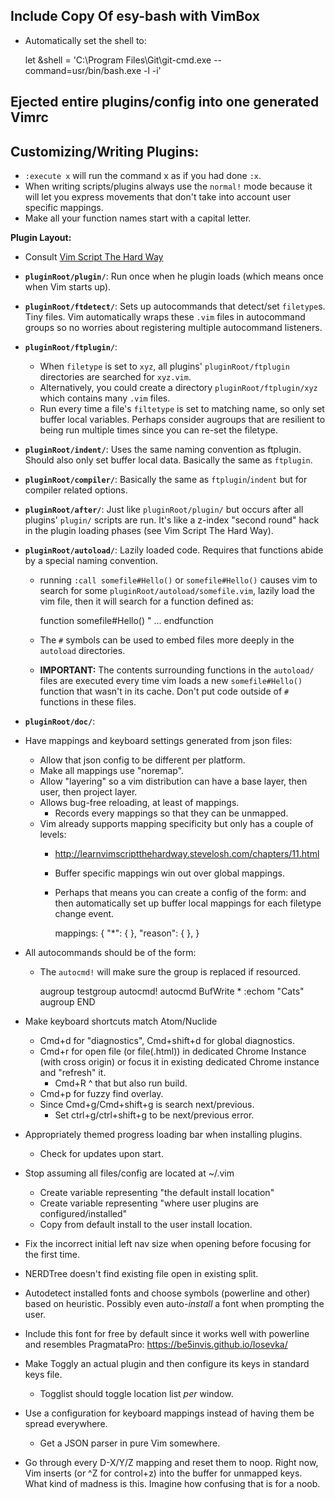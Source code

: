 Include Copy Of esy-bash with VimBox
------------------------------------

- Automatically set the shell to:

    let &shell = 'C:\\Program Files\\Git\\git-cmd.exe --command=usr/bin/bash.exe -l -i'

Ejected entire plugins/config into one generated Vimrc
------------------------------------------------------

Customizing/Writing Plugins:
----------------------------
- `:execute x`  will run the command x as if you had done `:x`.
- When writing scripts/plugins always use the `normal!` mode because it will
  let you express movements that don't take into account user specific
  mappings.
- Make all your function names start with a capital letter.

**Plugin Layout:**
- Consult [Vim Script The Hard
  Way](http://learnvimscriptthehardway.stevelosh.com/chapters/42.html)
- **`pluginRoot/plugin/`**: Run once when he plugin loads (which means once
  when Vim starts up).
- **`pluginRoot/ftdetect/`**: Sets up autocommands that detect/set `filetype`s.
  Tiny files. Vim automatically wraps these `.vim` files in autocommand groups
  so no worries about registering multiple autocommand listeners.
- **`pluginRoot/ftplugin/`**:
  - When `filetype` is set to `xyz`, all plugins' `pluginRoot/ftplugin`
    directories are searched for `xyz.vim`.
  - Alternatively, you could create a directory `pluginRoot/ftplugin/xyz` which
    contains many `.vim` files.
  - Run every time a file's `filtetype` is set to matching name, so only set
    buffer local variables. Perhaps consider augroups that are resilient to
    being run multiple times since you can re-set the filetype.
- **`pluginRoot/indent/`**:
  Uses the same naming convention as ftplugin. Should also only set buffer
  local data. Basically the same as `ftplugin`.
- **`pluginRoot/compiler/`**:
  Basically the same as `ftplugin`/`indent` but for compiler related options.
- **`pluginRoot/after/`**:
  Just like `pluginRoot/plugin/` but occurs after all plugins' `plugin/`
  scripts are run. It's like a z-index "second round" hack in the plugin
  loading phases (see Vim Script The Hard Way).
- **`pluginRoot/autoload/`**:
  Lazily loaded code. Requires that functions abide by a special naming
  convention.
  - running `:call somefile#Hello()` or `somefile#Hello()` causes vim to search
    for some `pluginRoot/autoload/somefile.vim`, lazily load the vim file, then
    it will search for a function defined as:

      function somefile#Hello()
        " ...
      endfunction
  - The `#` symbols can be used to embed files more deeply in the `autoload`
    directories.
  - **IMPORTANT:** The contents surrounding functions in the `autoload/` files
    are executed every time vim loads a new `somefile#Hello()` function that
    wasn't in its cache. Don't put code outside of `#` functions in these
    files.


- **`pluginRoot/doc/`**:



- Have mappings and keyboard settings generated from json files:
  - Allow that json config to be different per platform.
  - Make all mappings use "noremap".
  - Allow "layering" so a vim distribution can have a base layer, then user,
    then project layer.
  - Allows bug-free reloading, at least of mappings.
    - Records every mappings so that they can be unmapped.
  - Vim already supports mapping specificity but only has a couple of levels:
    - http://learnvimscriptthehardway.stevelosh.com/chapters/11.html
    - Buffer specific mappings win out over global mappings.
    - Perhaps that means you can create a config of the form: and then
      automatically set up buffer local mappings for each filetype change
      event.

        mappings: {
          "*": {
          },
          "reason": {
          },
        }
- All autocommands should be of the form:
  - The `autocmd!` will make sure the group is replaced if resourced.

    augroup testgroup
        autocmd!
        autocmd BufWrite * :echom "Cats"
    augroup END

- Make keyboard shortcuts match Atom/Nuclide

  - Cmd+d for "diagnostics", Cmd+shift+d for global diagnostics.
  - Cmd+r for open file (or file(.html)) in dedicated Chrome Instance (with cross origin) or focus it in existing dedicated Chrome instance and "refresh" it.
    - Cmd+R ^ that but also run build.
  - Cmd+p for fuzzy find overlay.
  - Since Cmd+g/Cmd+shift+g is search next/previous.
    - Set ctrl+g/ctrl+shift+g to be next/previous error.

- Appropriately themed progress loading bar when installing plugins.
  - Check for updates upon start.
- Stop assuming all files/config are located at ~/.vim
  - Create variable representing "the default install location"
  - Create variable representing "where user plugins are configured/installed"
  - Copy from default install to the user install location.

- Fix the incorrect initial left nav size when opening before focusing for the
  first time.

- NERDTree doesn't find existing file open in existing split.

- Autodetect installed fonts and choose symbols (powerline and other) based on
  heuristic. Possibly even auto-*install* a font when prompting the user.

- Include this font for free by default since it works well with powerline and
  resembles PragmataPro: https://be5invis.github.io/Iosevka/

- Make Toggly an actual plugin and then configure its keys in standard
  keys file.
  - Togglist should toggle location list *per* window.

- Use a configuration for keyboard mappings instead of having them be spread
  everywhere.
  - Get a JSON parser in pure Vim somewhere.

- Go through every D-X/Y/Z mapping and reset them to noop. Right now, Vim
  inserts <D-C> (or ^Z for control+z) into the buffer for unmapped keys. What
  kind of madness is this. Imagine how confusing that is for a noob.

